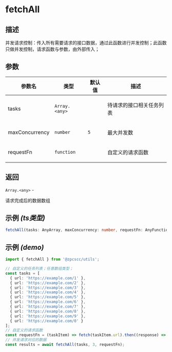 # fetchAll

## 描述

<p>并发请求控制：传入所有需要请求的接口数据，通过此函数进行并发控制；此函数只做并发控制，请求函数与参数，由外部传入；</p>

## 参数

| 参数名         | 类型                           | 默认值         | 描述                            |
| -------------- | ------------------------------ | -------------- | ------------------------------- |
| tasks          | <code>Array.&lt;any&gt;</code> |                | <p>待请求的接口相关任务列表</p> |
| maxConcurrency | <code>number</code>            | <code>5</code> | <p>最大并发数</p>               |
| requestFn      | <code>function</code>          |                | <p>自定义的请求函数</p>         |

## 返回

<code>Array.&lt;any&gt;</code> - <p>请求完成后的数据数组</p>

## 示例 _(ts类型)_

```typescript
fetchAll(tasks: AnyArray, maxConcurrency: number, requestFn: AnyFunction);
```

## 示例 _(demo)_

```typescript
import { fetchAll } from '@zpcscc/utils';

// 自定义的任务列表；任意数组类型；
const tasks = [
  { url: 'https://example.com/1' },
  { url: 'https://example.com/2' },
  { url: 'https://example.com/3' },
  { url: 'https://example.com/4' },
  { url: 'https://example.com/5' },
  { url: 'https://example.com/6' },
  { url: 'https://example.com/7' },
  { url: 'https://example.com/8' },
  { url: 'https://example.com/9' },
  { url: 'https://example.com/0' }
];
// 自定义的请求函数
const requestFn = (taskItem) => fetch(taskItem.url).then((response) => response.text());
// 并发请求对应的数据
const results = await fetchAll(tasks, 3, requestFn);
```
